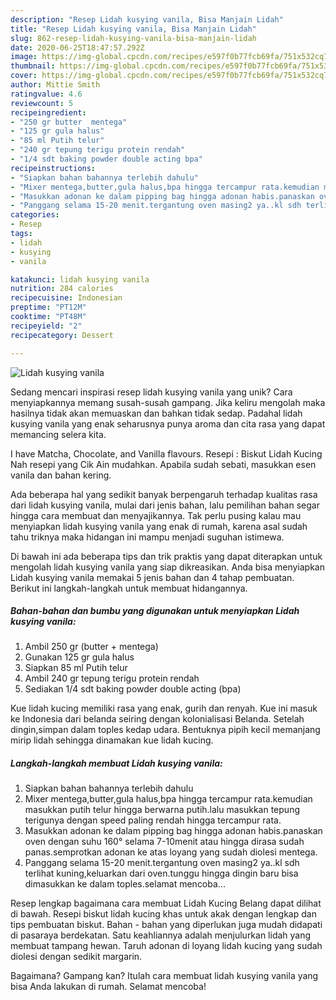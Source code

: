 ```yaml
---
description: "Resep Lidah kusying vanila, Bisa Manjain Lidah"
title: "Resep Lidah kusying vanila, Bisa Manjain Lidah"
slug: 862-resep-lidah-kusying-vanila-bisa-manjain-lidah
date: 2020-06-25T18:47:57.292Z
image: https://img-global.cpcdn.com/recipes/e597f0b77fcb69fa/751x532cq70/lidah-kusying-vanila-foto-resep-utama.jpg
thumbnail: https://img-global.cpcdn.com/recipes/e597f0b77fcb69fa/751x532cq70/lidah-kusying-vanila-foto-resep-utama.jpg
cover: https://img-global.cpcdn.com/recipes/e597f0b77fcb69fa/751x532cq70/lidah-kusying-vanila-foto-resep-utama.jpg
author: Mittie Smith
ratingvalue: 4.6
reviewcount: 5
recipeingredient:
- "250 gr butter  mentega"
- "125 gr gula halus"
- "85 ml Putih telur"
- "240 gr tepung terigu protein rendah"
- "1/4 sdt baking powder double acting bpa"
recipeinstructions:
- "Siapkan bahan bahannya terlebih dahulu"
- "Mixer mentega,butter,gula halus,bpa hingga tercampur rata.kemudian masukkan putih telur hingga berwarna putih.lalu masukkan tepung terigunya dengan speed paling rendah hingga tercampur rata."
- "Masukkan adonan ke dalam pipping bag hingga adonan habis.panaskan oven dengan suhu 160° selama 7-10menit atau hingga dirasa sudah panas.semprotkan adonan ke atas loyang yang sudah diolesi mentega."
- "Panggang selama 15-20 menit.tergantung oven masing2 ya..kl sdh terlihat kuning,keluarkan dari oven.tunggu hingga dingin baru bisa dimasukkan ke dalam toples.selamat mencoba..."
categories:
- Resep
tags:
- lidah
- kusying
- vanila

katakunci: lidah kusying vanila 
nutrition: 284 calories
recipecuisine: Indonesian
preptime: "PT12M"
cooktime: "PT48M"
recipeyield: "2"
recipecategory: Dessert

---
```



![Lidah kusying vanila](https://img-global.cpcdn.com/recipes/e597f0b77fcb69fa/751x532cq70/lidah-kusying-vanila-foto-resep-utama.jpg)

Sedang mencari inspirasi resep lidah kusying vanila yang unik? Cara menyiapkannya memang susah-susah gampang. Jika keliru mengolah maka hasilnya tidak akan memuaskan dan bahkan tidak sedap. Padahal lidah kusying vanila yang enak seharusnya punya aroma dan cita rasa yang dapat memancing selera kita.

I have Matcha, Chocolate, and Vanilla flavours. Resepi : Biskut Lidah Kucing Nah resepi yang Cik Ain mudahkan. Apabila sudah sebati, masukkan esen vanila dan bahan kering.

Ada beberapa hal yang sedikit banyak berpengaruh terhadap kualitas rasa dari lidah kusying vanila, mulai dari jenis bahan, lalu pemilihan bahan segar hingga cara membuat dan menyajikannya. Tak perlu pusing kalau mau menyiapkan lidah kusying vanila yang enak di rumah, karena asal sudah tahu triknya maka hidangan ini mampu menjadi suguhan istimewa.


Di bawah ini ada beberapa tips dan trik praktis yang dapat diterapkan untuk mengolah lidah kusying vanila yang siap dikreasikan. Anda bisa menyiapkan Lidah kusying vanila memakai 5 jenis bahan dan 4 tahap pembuatan. Berikut ini langkah-langkah untuk membuat hidangannya.

<!--inarticleads1-->

##### Bahan-bahan dan bumbu yang digunakan untuk menyiapkan Lidah kusying vanila:

1. Ambil 250 gr (butter + mentega)
1. Gunakan 125 gr gula halus
1. Siapkan 85 ml Putih telur
1. Ambil 240 gr tepung terigu protein rendah
1. Sediakan 1/4 sdt baking powder double acting (bpa)


Kue lidah kucing memiliki rasa yang enak, gurih dan renyah. Kue ini masuk ke Indonesia dari belanda seiring dengan kolonialisasi Belanda. Setelah dingin,simpan dalam toples kedap udara. Bentuknya pipih kecil memanjang mirip lidah sehingga dinamakan kue lidah kucing. 

<!--inarticleads2-->

##### Langkah-langkah membuat Lidah kusying vanila:

1. Siapkan bahan bahannya terlebih dahulu
1. Mixer mentega,butter,gula halus,bpa hingga tercampur rata.kemudian masukkan putih telur hingga berwarna putih.lalu masukkan tepung terigunya dengan speed paling rendah hingga tercampur rata.
1. Masukkan adonan ke dalam pipping bag hingga adonan habis.panaskan oven dengan suhu 160° selama 7-10menit atau hingga dirasa sudah panas.semprotkan adonan ke atas loyang yang sudah diolesi mentega.
1. Panggang selama 15-20 menit.tergantung oven masing2 ya..kl sdh terlihat kuning,keluarkan dari oven.tunggu hingga dingin baru bisa dimasukkan ke dalam toples.selamat mencoba...


Resep lengkap bagaimana cara membuat Lidah Kucing Belang dapat dilihat di bawah. Resepi biskut lidah kucing khas untuk akak dengan lengkap dan tips pembuatan biskut. Bahan - bahan yang diperlukan juga mudah didapati di pasaraya berdekatan. Satu keahliannya adalah menjulurkan lidah yang membuat tampang hewan. Taruh adonan di loyang lidah kucing yang sudah diolesi dengan sedikit margarin. 

Bagaimana? Gampang kan? Itulah cara membuat lidah kusying vanila yang bisa Anda lakukan di rumah. Selamat mencoba!
